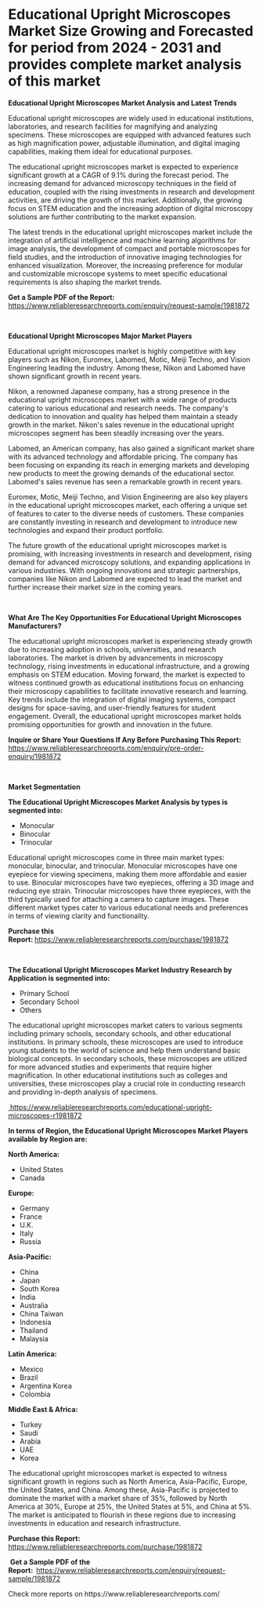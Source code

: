 <p><h1>Educational Upright Microscopes Market Size Growing and Forecasted for period from 2024 - 2031 and provides complete market analysis of this market</h1></p><p><strong>Educational Upright Microscopes Market Analysis and Latest Trends</strong></p>
<p><p>Educational upright microscopes are widely used in educational institutions, laboratories, and research facilities for magnifying and analyzing specimens. These microscopes are equipped with advanced features such as high magnification power, adjustable illumination, and digital imaging capabilities, making them ideal for educational purposes.</p><p>The educational upright microscopes market is expected to experience significant growth at a CAGR of 9.1% during the forecast period. The increasing demand for advanced microscopy techniques in the field of education, coupled with the rising investments in research and development activities, are driving the growth of this market. Additionally, the growing focus on STEM education and the increasing adoption of digital microscopy solutions are further contributing to the market expansion.</p><p>The latest trends in the educational upright microscopes market include the integration of artificial intelligence and machine learning algorithms for image analysis, the development of compact and portable microscopes for field studies, and the introduction of innovative imaging technologies for enhanced visualization. Moreover, the increasing preference for modular and customizable microscope systems to meet specific educational requirements is also shaping the market trends.</p></p>
<p><strong>Get a Sample PDF of the Report:&nbsp;</strong> <a href="https://www.reliableresearchreports.com/enquiry/request-sample/1981872">https://www.reliableresearchreports.com/enquiry/request-sample/1981872</a></p>
<p>&nbsp;</p>
<p><strong>Educational Upright Microscopes Major Market Players</strong></p>
<p><p>Educational upright microscopes market is highly competitive with key players such as Nikon, Euromex, Labomed, Motic, Meiji Techno, and Vision Engineering leading the industry. Among these, Nikon and Labomed have shown significant growth in recent years.</p><p>Nikon, a renowned Japanese company, has a strong presence in the educational upright microscopes market with a wide range of products catering to various educational and research needs. The company's dedication to innovation and quality has helped them maintain a steady growth in the market. Nikon's sales revenue in the educational upright microscopes segment has been steadily increasing over the years.</p><p>Labomed, an American company, has also gained a significant market share with its advanced technology and affordable pricing. The company has been focusing on expanding its reach in emerging markets and developing new products to meet the growing demands of the educational sector. Labomed's sales revenue has seen a remarkable growth in recent years.</p><p>Euromex, Motic, Meiji Techno, and Vision Engineering are also key players in the educational upright microscopes market, each offering a unique set of features to cater to the diverse needs of customers. These companies are constantly investing in research and development to introduce new technologies and expand their product portfolio.</p><p>The future growth of the educational upright microscopes market is promising, with increasing investments in research and development, rising demand for advanced microscopy solutions, and expanding applications in various industries. With ongoing innovations and strategic partnerships, companies like Nikon and Labomed are expected to lead the market and further increase their market size in the coming years.</p></p>
<p>&nbsp;</p>
<p><strong>What Are The Key Opportunities For Educational Upright Microscopes Manufacturers?</strong></p>
<p><p>The educational upright microscopes market is experiencing steady growth due to increasing adoption in schools, universities, and research laboratories. The market is driven by advancements in microscopy technology, rising investments in educational infrastructure, and a growing emphasis on STEM education. Moving forward, the market is expected to witness continued growth as educational institutions focus on enhancing their microscopy capabilities to facilitate innovative research and learning. Key trends include the integration of digital imaging systems, compact designs for space-saving, and user-friendly features for student engagement. Overall, the educational upright microscopes market holds promising opportunities for growth and innovation in the future.</p></p>
<p><strong>Inquire or Share Your Questions If Any Before Purchasing This Report:</strong> <a href="https://www.reliableresearchreports.com/enquiry/pre-order-enquiry/1981872">https://www.reliableresearchreports.com/enquiry/pre-order-enquiry/1981872</a></p>
<p>&nbsp;</p>
<p><strong>Market Segmentation</strong></p>
<p><strong>The Educational Upright Microscopes Market Analysis by types is segmented into:</strong></p>
<p><ul><li>Monocular</li><li>Binocular</li><li>Trinocular</li></ul></p>
<p><p>Educational upright microscopes come in three main market types: monocular, binocular, and trinocular. Monocular microscopes have one eyepiece for viewing specimens, making them more affordable and easier to use. Binocular microscopes have two eyepieces, offering a 3D image and reducing eye strain. Trinocular microscopes have three eyepieces, with the third typically used for attaching a camera to capture images. These different market types cater to various educational needs and preferences in terms of viewing clarity and functionality.</p></p>
<p><strong>Purchase this Report:&nbsp;</strong><a href="https://www.reliableresearchreports.com/purchase/1981872">https://www.reliableresearchreports.com/purchase/1981872</a></p>
<p>&nbsp;</p>
<p><strong>The Educational Upright Microscopes Market Industry Research by Application is segmented into:</strong></p>
<p><ul><li>Primary School</li><li>Secondary School</li><li>Others</li></ul></p>
<p><p>The educational upright microscopes market caters to various segments including primary schools, secondary schools, and other educational institutions. In primary schools, these microscopes are used to introduce young students to the world of science and help them understand basic biological concepts. In secondary schools, these microscopes are utilized for more advanced studies and experiments that require higher magnification. In other educational institutions such as colleges and universities, these microscopes play a crucial role in conducting research and providing in-depth analysis of specimens.</p></p>
<p><a href="https://www.reliableresearchreports.com/educational-upright-microscopes-r1981872">&nbsp;https://www.reliableresearchreports.com/educational-upright-microscopes-r1981872</a></p>
<p><strong>In terms of Region, the Educational Upright Microscopes Market Players available by Region are:</strong></p>
<p>
    <p> <strong> North America: </strong>
        <ul>
            <li>United States</li>
            <li>Canada</li>
        </ul>
        </p> 
    <p> <strong> Europe: </strong>
        <ul>
            <li>Germany</li>
            <li>France</li>
            <li>U.K.</li>
            <li>Italy</li>
            <li>Russia</li>
        </ul>
        </p> 
    <p> <strong> Asia-Pacific: </strong>
        <ul>
            <li>China</li>
            <li>Japan</li>
            <li>South Korea</li>
            <li>India</li>
            <li>Australia</li>
            <li>China Taiwan</li>
            <li>Indonesia</li>
            <li>Thailand</li>
            <li>Malaysia</li>
        </ul>
        </p> 
    <p> <strong> Latin America: </strong>
        <ul>
            <li>Mexico</li>
            <li>Brazil</li>
            <li>Argentina Korea</li>
            <li>Colombia</li>
        </ul>
        </p> 
    <p> <strong> Middle East & Africa: </strong>
        <ul>
            <li>Turkey</li>
            <li>Saudi</li>
            <li>Arabia</li>
            <li>UAE</li>
            <li>Korea</li>
        </ul>
    </p>
    </p>
<p><p>The educational upright microscopes market is expected to witness significant growth in regions such as North America, Asia-Pacific, Europe, the United States, and China. Among these, Asia-Pacific is projected to dominate the market with a market share of 35%, followed by North America at 30%, Europe at 25%, the United States at 5%, and China at 5%. The market is anticipated to flourish in these regions due to increasing investments in education and research infrastructure.</p></p>
<p><strong>Purchase this Report: </strong><a href="https://www.reliableresearchreports.com/purchase/1981872">https://www.reliableresearchreports.com/purchase/1981872</a></p>
<p>&nbsp;<strong>Get a Sample PDF of the Report:&nbsp;&nbsp;</strong><a href="https://www.reliableresearchreports.com/enquiry/request-sample/1981872">https://www.reliableresearchreports.com/enquiry/request-sample/1981872</a></p>
<p><strong></strong></p>
<p>Check more reports on https://www.reliableresearchreports.com/</p>